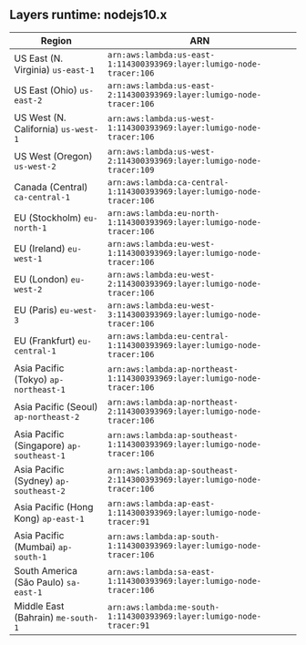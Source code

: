 Layers runtime: nodejs10.x
----
| Region | ARN |
| --- | --- |
|US East (N. Virginia)  `us-east-1`|`arn:aws:lambda:us-east-1:114300393969:layer:lumigo-node-tracer:106`|
|US East (Ohio)  `us-east-2`|`arn:aws:lambda:us-east-2:114300393969:layer:lumigo-node-tracer:106`|
|US West (N. California)  `us-west-1`|`arn:aws:lambda:us-west-1:114300393969:layer:lumigo-node-tracer:106`|
|US West (Oregon)  `us-west-2`|`arn:aws:lambda:us-west-2:114300393969:layer:lumigo-node-tracer:109`|
|Canada (Central)  `ca-central-1`|`arn:aws:lambda:ca-central-1:114300393969:layer:lumigo-node-tracer:106`|
|EU (Stockholm)  `eu-north-1`|`arn:aws:lambda:eu-north-1:114300393969:layer:lumigo-node-tracer:106`|
|EU (Ireland)  `eu-west-1`|`arn:aws:lambda:eu-west-1:114300393969:layer:lumigo-node-tracer:106`|
|EU (London)  `eu-west-2`|`arn:aws:lambda:eu-west-2:114300393969:layer:lumigo-node-tracer:106`|
|EU (Paris)  `eu-west-3`|`arn:aws:lambda:eu-west-3:114300393969:layer:lumigo-node-tracer:106`|
|EU (Frankfurt)  `eu-central-1`|`arn:aws:lambda:eu-central-1:114300393969:layer:lumigo-node-tracer:106`|
|Asia Pacific (Tokyo)  `ap-northeast-1`|`arn:aws:lambda:ap-northeast-1:114300393969:layer:lumigo-node-tracer:106`|
|Asia Pacific (Seoul)  `ap-northeast-2`|`arn:aws:lambda:ap-northeast-2:114300393969:layer:lumigo-node-tracer:106`|
|Asia Pacific (Singapore)  `ap-southeast-1`|`arn:aws:lambda:ap-southeast-1:114300393969:layer:lumigo-node-tracer:106`|
|Asia Pacific (Sydney)  `ap-southeast-2`|`arn:aws:lambda:ap-southeast-2:114300393969:layer:lumigo-node-tracer:106`|
|Asia Pacific (Hong Kong)  `ap-east-1`|`arn:aws:lambda:ap-east-1:114300393969:layer:lumigo-node-tracer:91`|
|Asia Pacific (Mumbai)  `ap-south-1`|`arn:aws:lambda:ap-south-1:114300393969:layer:lumigo-node-tracer:106`|
|South America (São Paulo)  `sa-east-1`|`arn:aws:lambda:sa-east-1:114300393969:layer:lumigo-node-tracer:106`|
|Middle East (Bahrain)  `me-south-1`|`arn:aws:lambda:me-south-1:114300393969:layer:lumigo-node-tracer:91`|
